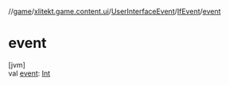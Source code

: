 //[game](../../../../index.md)/[xlitekt.game.content.ui](../../index.md)/[UserInterfaceEvent](../index.md)/[IfEvent](index.md)/[event](event.md)

# event

[jvm]\
val [event](event.md): [Int](https://kotlinlang.org/api/latest/jvm/stdlib/kotlin/-int/index.html)
